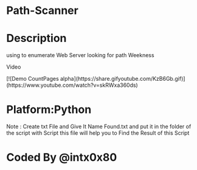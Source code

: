 # Path-Scanner

# Description 
<p> using to enumerate Web Server looking for path Weekness 

<p>Video </p>
[![Demo CountPages alpha](https://share.gifyoutube.com/KzB6Gb.gif)](https://www.youtube.com/watch?v=skRWxa360ds)

# Platform:Python

<p> Note : Create txt File and Give It Name Found.txt and put it in the folder of the script with Script this file will help you to Find the Result of this Script 

# Coded By @intx0x80
